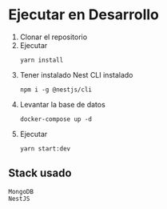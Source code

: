

# Ejecutar en Desarrollo

1. Clonar el repositorio
2. Ejecutar
    ```
    yarn install
    ```
3. Tener instalado Nest CLI instalado
    ```
    npm i -g @nestjs/cli
    ```
4. Levantar la base de datos
    ```
    docker-compose up -d
    ```
5. Ejecutar
    ```
    yarn start:dev
    ```
   
## Stack usado

    MongoDB
    NestJS
